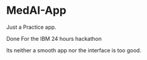 # MedAI-App

Just a Practice app.

Done For the IBM 24 hours hackathon

Its neither a smooth app nor the interface is too good.
